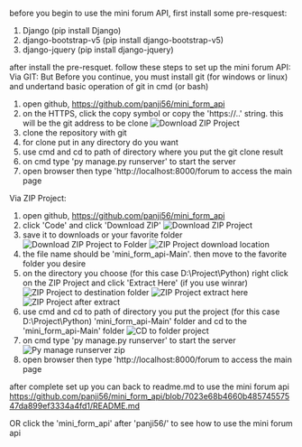 before you begin to use the mini forum API, first install some pre-resquest:
1. Django (pip install Django)
2. django-bootstrap-v5 (pip install django-bootstrap-v5)
3. django-jquery (pip install django-jquery)

after install the pre-resquet. follow these steps to set up the mini forum API:
Via GIT:
But Before you continue, you must install git (for windows or linux) and undertand basic operation of git in cmd (or bash)

1. open github, https://github.com/panji56/mini_form_api
2. on the HTTPS, click the copy symbol or copy the 'https://..' string. this will be the git address to be clone
![Download ZIP Project](https://user-images.githubusercontent.com/42922801/229333815-5ec491ba-102b-45c1-99a0-b313dd6f5f84.JPG)
3. clone the repository with git
4. for clone put in any directory do you want
5. use cmd and cd to path of directory where you put the git clone result
6. on cmd type 'py manage.py runserver' to start the server
7. open browser then type 'http://localhost:8000/forum to access the main page

Via ZIP Project:
1. open github, https://github.com/panji56/mini_form_api
2. click 'Code' and click 'Download ZIP'
![Download ZIP Project](https://user-images.githubusercontent.com/42922801/229332391-27701222-8e97-4ed1-9376-ac84e61ea234.JPG)
3. save it to downloads or your favorite folder
![Download ZIP Project to Folder](https://user-images.githubusercontent.com/42922801/229332424-2c9b283f-06f7-422d-88e7-923d3aca47d8.JPG)
![ZIP Project download location](https://user-images.githubusercontent.com/42922801/229332892-01b07169-f1c5-4bb5-9713-96fe8b6dc36a.JPG)
4. the file name should be 'mini_form_api-Main'. then move to the favorite folder you desire
5. on the directory you choose (for this case D:\Project\Python) right click on the ZIP Project and click 'Extract Here' (if you use winrar)
![ZIP Project to destination folder](https://user-images.githubusercontent.com/42922801/229332574-90260518-3c7d-45c1-83eb-832542e3dc2d.JPG)
![ZIP Project extract here](https://user-images.githubusercontent.com/42922801/229332614-7657a8b0-b867-4ea4-9813-f8788e2f928c.jpg)
![ZIP Project after extract](https://user-images.githubusercontent.com/42922801/229332652-3a977d26-dfba-4d3a-973d-c4326052a825.JPG)
6. use cmd and cd to path of directory you put the project (for this case D:\Project\Python) 'mini_form_api-Main' folder and cd to the 'mini_form_api-Main' folder
![CD to folder project](https://user-images.githubusercontent.com/42922801/229332732-e1e6cd7c-0266-4b75-b171-b0881c356089.JPG)
7. on cmd type 'py manage.py runserver' to start the server
![Py manage runserver zip](https://user-images.githubusercontent.com/42922801/229332779-a91e48dd-6964-41db-b178-974883d8e9c8.JPG)
8. open browser then type 'http://localhost:8000/forum to access the main page

after complete set up you can back to readme.md to use the mini forum api
https://github.com/panji56/mini_form_api/blob/7023e68b4660b48574557547da899ef3334a4fd1/README.md

OR click the 'mini_form_api' after 'panji56/' to see how to use the mini forum api
